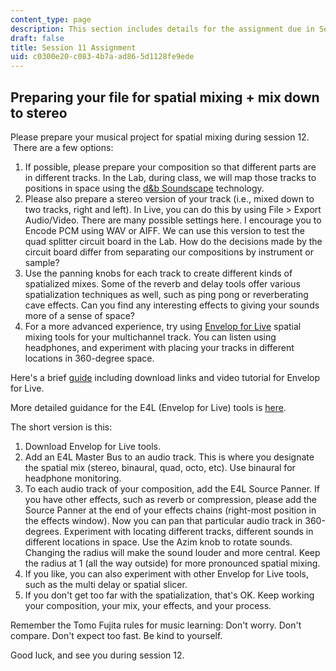 ```yaml
---
content_type: page
description: This section includes details for the assignment due in Session 11.
draft: false
title: Session 11 Assignment
uid: c0300e20-c083-4b7a-ad86-5d1128fe9ede
---
```

## Preparing your file for spatial mixing + mix down to stereo

Please prepare your musical project for spatial mixing during session 12.  There are a few options:

1. If possible, please prepare your composition so that different parts are in different tracks. In the Lab, during class, we will map those tracks to positions in space using the [d&b Soundscape](https://www.dbsoundscape.com/global/en/) technology.  
2. Please also prepare a stereo version of your track (i.e., mixed down to two tracks, right and left). In Live, you can do this by using File > Export Audio/Video. There are many possible settings here. I encourage you to Encode PCM using WAV or AIFF. We can use this version to test the quad splitter circuit board in the Lab. How do the decisions made by the circuit board differ from separating our compositions by instrument or sample?  
3. Use the panning knobs for each track to create different kinds of spatialized mixes. Some of the reverb and delay tools offer various spatialization techniques as well, such as ping pong or reverberating cave effects. Can you find any interesting effects to giving your sounds more of a sense of space? 
4. For a more advanced experience, try using [Envelop for Live](https://envelop.us/page/tools) spatial mixing tools for your multichannel track. You can listen using headphones, and experiment with placing your tracks in different locations in 360-degree space. 

Here's a brief [guide](https://github.com/EnvelopSound/EnvelopForLive) including download links and video tutorial for Envelop for Live.

More detailed guidance for the E4L (Envelop for Live) tools is [here](https://github.com/EnvelopSound/EnvelopForLive/wiki).

The short version is this:  

1. Download Envelop for Live tools.
2. Add an E4L Master Bus to an audio track. This is where you designate the spatial mix (stereo, binaural, quad, octo, etc). Use binaural for headphone monitoring.
3. To each audio track of your composition, add the E4L Source Panner. If you have other effects, such as reverb or compression, please add the Source Panner at the end of your effects chains (right-most position in the effects window). Now you can pan that particular audio track in 360-degrees. Experiment with locating different tracks, different sounds in different locations in space. Use the Azim knob to rotate sounds. Changing the radius will make the sound louder and more central. Keep the radius at 1 (all the way outside) for more pronounced spatial mixing.  
4. If you like, you can also experiment with other Envelop for Live tools, such as the multi delay or spatial slicer.
5. If you don't get too far with the spatialization, that's OK. Keep working your composition, your mix, your effects, and your process.

Remember the Tomo Fujita rules for music learning: Don't worry. Don't compare. Don't expect too fast. Be kind to yourself.  

Good luck, and see you during session 12.